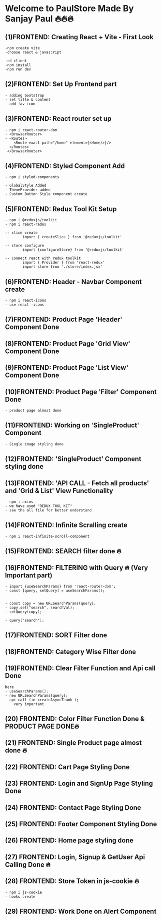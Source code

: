 # Welcome to PaulStore Made By Sanjay Paul 🔥🔥🔥

## (1)FRONTEND: Creating React + Vite - First Look
    -npm create vite
    -choose react & javascript

    -cd client
    -npm install
    -npm run dev
## (2)FRONTEND: Set Up Frontend part
    - adding bootstrap
    - set title & content
    - add fav icon

## (3)FRONTEND: React router set up
    - npm i react-router-dom
    - <BrowserRouter>
    - <Routes>
        <Route exact path="/home" element={<Home/>}/>
      </Routes>
     </BrowserRouter>

## (4)FRONTEND: Styled Component Add
    - npm i styled-components

    - GlobalStyle Added
    - ThemeProvider added
    - Custom Button Style component create

## (5)FRONTEND: Redux Tool Kit Setup
    - npm i @reduxjs/toolkit
    - npm i react-redux

    -- slice create
            import { createSlice } from '@reduxjs/toolkit'

    -- store configure
            import {configureStore} from '@reduxjs/toolkit'

    -- Connect react with redux toolkit
            import { Provider } from 'react-redux'
            import store from './store/index.jsx'

## (6)FRONTEND: Header - Navbar Component create
    - npm i react-icons
    - use react -icons

## (7)FRONTEND: Product Page 'Header' Component Done

## (8)FRONTEND: Product Page 'Grid View' Component Done

## (9)FRONTEND: Product Page 'List View' Component Done

## (10)FRONTEND: Product Page 'Filter' Component Done
    - product page almost done

## (11)FRONTEND: Working on 'SingleProduct' Component
    - Single image styling done

## (12)FRONTEND:  'SingleProduct' Component styling done
    
## (13)FRONTEND:  'API CALL - Fetch all products' and 'Grid & List' View Functionality
    - npm i axios
    - we have used "REDUX TOOL KIT" 
    - see the all file for better understand

## (14)FRONTEND:  Infinite Scralling create
    - npm i react-infinite-scroll-component

## (15)FRONTEND:  SEARCH filter done 🔥


## (16)FRONTEND:  FILTERING with Query 🔥 (Very Important part)
    - import {useSearchParams} from 'react-router-dom';
    - const [query, setQuery] = useSearchParams();


    - const copy = new URLSearchParams(query);
    - copy.set("search", searchVal);
    - setQuery(copy);

    - query("search");

## (17)FRONTEND:  SORT Filter done

## (18)FRONTEND:  Category Wise Filter done

## (19)FRONTEND:  Clear Filter Function and Api call Done
    here 
    - useSearchParams();
    - new URLSearchParams(query);
    - api call (in createAsyncThunk );
        very important
    
## (20) FRONTEND:  Color Filter Function Done & PRODUCT PAGE DONE🔥

## (21) FRONTEND:  Single Product page almost done 🔥

## (22) FRONTEND:  Cart Page Styling Done

## (23) FRONTEND:  Login and SignUp Page Styling Done

## (24) FRONTEND:  Contact Page Styling Done

## (25) FRONTEND:  Footer Component Styling Done

## (26) FRONTEND:  Home page styling done

## (27) FRONTEND:  Login, Signup & GetUser Api Calling Done 🔥

## (28) FRONTEND:  Store Token in js-cookie 🔥
    - npm i js-cookie
    - hooks create

## (29) FRONTEND:  Work Done on Alert Component

    

    